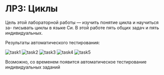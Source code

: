 # ЛР3: Циклы

Цель этой лабораторной работы — изучить понятие цикла и научиться за-
писывать циклы в языке Си. В этой работе пять общих задач и пять 
индивидуальных.

Результаты автоматического тестирования:

![task1](../../workflows/task1/badge.svg)
![task2](../../workflows/task2/badge.svg)
![task3](../../workflows/task3/badge.svg)
![task4](../../workflows/task4/badge.svg)
![task5](../../workflows/task5/badge.svg)

<!-- INDIV --> Возможно, со временем появится автоматическое тестирование индивидуальных заданий
